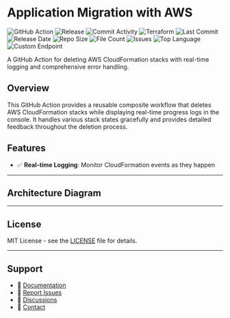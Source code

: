 # Application Migration with AWS

![GitHub Action](https://img.shields.io/badge/GitHub-Action-blue?logo=github)&nbsp;![Release](https://github.com/subhamay-bhattacharyya/3204-migration-tf/actions/workflows/release.yaml/badge.svg)&nbsp;![Commit Activity](https://img.shields.io/github/commit-activity/t/subhamay-bhattacharyya/3204-migration-tf)&nbsp;![Terraform](https://img.shields.io/badge/AWS-Terraform-orange?logo=amazonaws)&nbsp;![Last Commit](https://img.shields.io/github/last-commit/subhamay-bhattacharyya/3204-migration-tf)&nbsp;![Release Date](https://img.shields.io/github/release-date/subhamay-bhattacharyya/3204-migration-tf)&nbsp;![Repo Size](https://img.shields.io/github/repo-size/subhamay-bhattacharyya/3204-migration-tf)&nbsp;![File Count](https://img.shields.io/github/directory-file-count/subhamay-bhattacharyya/3204-migration-tf)&nbsp;![Issues](https://img.shields.io/github/issues/subhamay-bhattacharyya/3204-migration-tf)&nbsp;![Top Language](https://img.shields.io/github/languages/top/subhamay-bhattacharyya/3204-migration-tf)&nbsp;![Custom Endpoint](https://img.shields.io/endpoint?url=https://gist.githubusercontent.com/bsubhamay/fc28f5b66e0542d3a07d37e797208bf3/raw/3204-migration-tf.json?)


A GitHub Action for deleting AWS CloudFormation stacks with real-time logging and comprehensive error handling.

## Overview

This GitHub Action provides a reusable composite workflow that deletes AWS CloudFormation stacks while displaying real-time progress logs in the console. It handles various stack states gracefully and provides detailed feedback throughout the deletion process.

## Features

- ✅ **Real-time Logging**: Monitor CloudFormation events as they happen

---

## Architecture Diagram


---

## License

MIT License - see the [LICENSE](LICENSE) file for details.

---

## Support

- 📖 [Documentation](https://github.com/subhamay-bhattacharyya/3204-migration-tf/wiki)
- 🐛 [Report Issues](https://github.com/subhamay-bhattacharyya/3204-migration-tf/issues)
- 💬 [Discussions](https://github.com/subhamay-bhattacharyya/3204-migration-tf/discussions)
- 📧 [Contact](mailto:support@subhamay.aws@gmail.com)